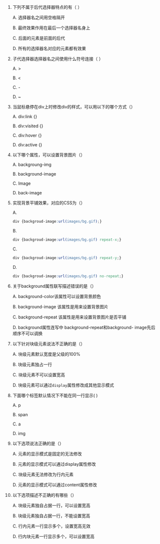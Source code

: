 1. 下列不属于后代选择器特点的有（ ）

   A. 选择器名之间用空格隔开

   B. 最终效果作用在最后一个选择器名身上

   C. 后面的元素是前面的后代

   D. 所有的选择器名对应的元素都有效果



2. 子代选择器选择器名之间使用什么符号连接（ ）

   A. >

   B. <

   C. -

   D. ~



3. 当鼠标悬停在div上时修改div的样式，可以用以下的哪个方式（）

   A. div:link {}

   B. div:visited {}

   C. div:hover {}

   D. div:active {}



4. 以下哪个属性，可以设置背景图片（）

   A. backgroung-img

   B. background-image

   C. Image

   D. back-image



5. 
   实现背景平铺效果，对应的CSS为（）

   A. 

   ```css
   div {backgroud-image:url(images/bg.gif);}
   ```

   B. 

   ```css
   div {backgroud-image:url(images/bg.gif) repeat-x;}
   ```

   C. 

   ```css
   div {backgroud-image:url(images/bg.gif) repeat-y;}
   ```

   D. 

   ```css
   div {backgroud-image:url(images/bg.gif) no-repeat;}
   ```



6. 关于background属性联写描述错误的是（）

   A. background-color该属性可以设置背景颜色

   B. background-image 该属性是用来设置背景图片

   C. background-repeat 该属性是用来设置背景图片是否平铺

   D. background属性连写中 background-repeat和background- image先后顺序不可以调换



7. 以下针对块级元素说法不正确的是（）

   A. 块级元素默认宽度是父级的100%

   B. 块级元素独占一行

   C. 块级元素不可以设置宽高

   D. 块级元素可以通过`display`属性修改成其他显示模式



8. 下面哪个标签默认情况下不能在同一行显示( )

   A. p

   B. span

   C. a

   D. img

   

9. 以下选项说法正确的是（）

   A. 元素的显示模式是固定的无法修改

   B. 元素的显示模式可以通过display属性修改

   C. 块级元素无法修改为行内元素

   D. 元素的显示模式可以通过content属性修改



10. 以下选项描述不正确的有哪些（）

    A. 块级元素独自占据一行，可以设置宽高

    B. 块级元素独自占据一行，不能设置宽高

    C. 行内元素一行显示多个，设置宽高无效

    D. 行内块元素一行显示多个，可以设置宽高